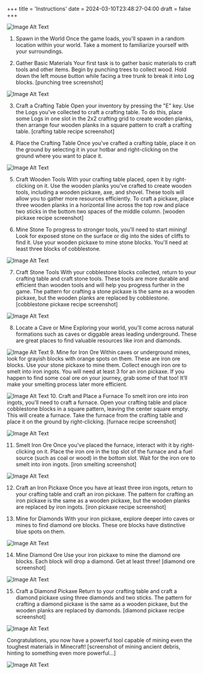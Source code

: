 +++
title = 'Instructions'
date = 2024-03-10T23:48:27-04:00
draft = false
+++

![Image Alt Text](https://staticg.sportskeeda.com/editor/2022/04/48400-16503644372629-1920.jpg)

1. Spawn in the World
Once the game loads, you'll spawn in a random location within your world. Take a moment to familiarize yourself with your surroundings.

2. Gather Basic Materials
Your first task is to gather basic materials to craft tools and other items. Begin by punching trees to collect wood. Hold down the left mouse button while facing a tree trunk to break it into Log blocks. [punching tree screenshot]

![Image Alt Text](https://lh4.googleusercontent.com/uVoDoyNqCQnu3mB4Pue-XHvvPA-7fESO3lvAZ79XIOEtEZ6ODn5VVga2rST-Qjp-F6B9mAIL6E9fAdCEjd6s8QDcHPXswQqXofD3wUZHMEAM0Rxc4ZPqxuCJYtduDIsjXaMMUOuts1eySoFZfY0uyTyBnAQdxjIDIpfXbkIYf4TDXijMhI-j7TTQ3MtkbA)

3. Craft a Crafting Table
Open your inventory by pressing the "E" key. Use the Logs you've collected to craft a crafting table. To do this, place some Logs in one slot in the 2x2 crafting grid to create wooden planks, then arrange four wooden planks in a square pattern to craft a crafting table. [crafting table recipe screenshot]

4. Place the Crafting Table
Once you've crafted a crafting table, place it on the ground by selecting it in your hotbar and right-clicking on the ground where you want to place it.

![Image Alt Text](https://i.etsystatic.com/21360764/r/il/e002d9/4271991873/il_fullxfull.4271991873_o3uk.jpg)

5. Craft Wooden Tools
With your crafting table placed, open it by right-clicking on it. Use the wooden planks you've crafted to create wooden tools, including a wooden pickaxe, axe, and shovel. These tools will allow you to gather more resources efficiently. To craft a pickaxe, place three wooden planks in a horizontal line across the top row and place two sticks in the bottom two spaces of the middle column. [wooden pickaxe recipe screenshot]

6. Mine Stone
To progress to stronger tools, you'll need to start mining! Look for exposed stone on the surface or dig into the sides of cliffs to find it. Use your wooden pickaxe to mine stone blocks. You'll need at least three blocks of cobblestone.

![Image Alt Text](https://images-wixmp-ed30a86b8c4ca887773594c2.wixmp.com/f/fd70e17b-0ad0-4fb3-a5e7-df2a2a61e1ec/dayayfn-7b19a0b1-4fd6-4c63-8732-12927b39fd44.png/v1/fill/w_1024,h_288,q_80,strp/minecraft_stone_tools_by_sgt_alix_mc_dayayfn-fullview.jpg?token=eyJ0eXAiOiJKV1QiLCJhbGciOiJIUzI1NiJ9.eyJzdWIiOiJ1cm46YXBwOjdlMGQxODg5ODIyNjQzNzNhNWYwZDQxNWVhMGQyNmUwIiwiaXNzIjoidXJuOmFwcDo3ZTBkMTg4OTgyMjY0MzczYTVmMGQ0MTVlYTBkMjZlMCIsIm9iaiI6W1t7ImhlaWdodCI6Ijw9Mjg4IiwicGF0aCI6IlwvZlwvZmQ3MGUxN2ItMGFkMC00ZmIzLWE1ZTctZGYyYTJhNjFlMWVjXC9kYXlheWZuLTdiMTlhMGIxLTRmZDYtNGM2My04NzMyLTEyOTI3YjM5ZmQ0NC5wbmciLCJ3aWR0aCI6Ijw9MTAyNCJ9XV0sImF1ZCI6WyJ1cm46c2VydmljZTppbWFnZS5vcGVyYXRpb25zIl19.KSaJfrcpTidh0Py-SfdeG8JhjaD2BSHMWjc-AYvH9ks)

7. Craft Stone Tools
With your cobblestone blocks collected, return to your crafting table and craft stone tools. These tools are more durable and efficient than wooden tools and will help you progress further in the game. The pattern for crafting a stone pickaxe is the same as a wooden pickaxe, but the wooden planks are replaced by cobblestone. [cobblestone pickaxe recipe screenshot]

![Image Alt Text](https://static.planetminecraft.com/files/image/minecraft/project/2021/181/14472835_xl.webp)

8. Locate a Cave or Mine
Exploring your world, you'll come across natural formations such as caves or diggable areas leading underground. These are great places to find valuable resources like iron and diamonds.

![Image Alt Text](https://images-wixmp-ed30a86b8c4ca887773594c2.wixmp.com/f/62985276-7cef-4677-99d3-097624b302c1/d5ptv45-ceb05cf7-4290-49f7-873f-baed3458d596.png?token=eyJ0eXAiOiJKV1QiLCJhbGciOiJIUzI1NiJ9.eyJzdWIiOiJ1cm46YXBwOjdlMGQxODg5ODIyNjQzNzNhNWYwZDQxNWVhMGQyNmUwIiwiaXNzIjoidXJuOmFwcDo3ZTBkMTg4OTgyMjY0MzczYTVmMGQ0MTVlYTBkMjZlMCIsIm9iaiI6W1t7InBhdGgiOiJcL2ZcLzYyOTg1Mjc2LTdjZWYtNDY3Ny05OWQzLTA5NzYyNGIzMDJjMVwvZDVwdHY0NS1jZWIwNWNmNy00MjkwLTQ5ZjctODczZi1iYWVkMzQ1OGQ1OTYucG5nIn1dXSwiYXVkIjpbInVybjpzZXJ2aWNlOmZpbGUuZG93bmxvYWQiXX0.ZbfHe12mMffk5gFQw7sVai6kc9_huDU2bQSJUaENAfg)
9. Mine for Iron Ore
Within caves or underground mines, look for grayish blocks with orange spots on them. These are iron ore blocks. Use your stone pickaxe to mine them. Collect enough iron ore to smelt into iron ingots. You will need at least 3 for an iron pickaxe. If you happen to find some coal ore on your journey, grab some of that too! It’ll make your smelting process later more efficient.

![Image Alt Text](https://staticg.sportskeeda.com/editor/2022/02/93dc7-16449241526551-1920.jpg)
10. Craft and Place a Furnace
To smelt iron ore into iron ingots, you'll need to craft a furnace. Open your crafting table and place cobblestone blocks in a square pattern, leaving the center square empty. This will create a furnace. Take the furnace from the crafting table and place it on the ground by right-clicking. [furnace recipe screenshot]

![Image Alt Text](https://www.canteach.ca/minecraft-pe/images/iron_ingot.gif)

11. Smelt Iron Ore
Once you've placed the furnace, interact with it by right-clicking on it. Place the iron ore in the top slot of the furnace and a fuel source (such as coal or wood) in the bottom slot. Wait for the iron ore to smelt into iron ingots. [iron smelting screenshot]

![Image Alt Text](https://qph.cf2.quoracdn.net/main-qimg-e588e1ebb94e7f30560d263c72c4811a-lq)

12. Craft an Iron Pickaxe
Once you have at least three iron ingots, return to your crafting table and craft an iron pickaxe. The pattern for crafting an iron pickaxe is the same as a wooden pickaxe, but the wooden planks are replaced by iron ingots. [iron pickaxe recipe screenshot]

13. Mine for Diamonds
With your iron pickaxe, explore deeper into caves or mines to find diamond ore blocks. These ore blocks have distinctive blue spots on them.

![Image Alt Text](https://staticg.sportskeeda.com/editor/2022/01/642fd-16432684990705-1920.jpg)

14. Mine Diamond Ore
Use your iron pickaxe to mine the diamond ore blocks. Each block will drop a diamond. Get at least three! [diamond ore screenshot]

![Image Alt Text](https://www.digminecraft.com/tool_recipes/images/make_diamond_pickaxe.png)

15. Craft a Diamond Pickaxe
Return to your crafting table and craft a diamond pickaxe using three diamonds and two sticks. The pattern for crafting a diamond pickaxe is the same as a wooden pickaxe, but the wooden planks are replaced by diamonds. [diamond pickaxe recipe screenshot]

![Image Alt Text](https://images-wixmp-ed30a86b8c4ca887773594c2.wixmp.com/f/bd970fcc-f480-49fe-b862-5ce5302015ad/dd8hrhn-89a71cf7-6caa-474e-9911-81a8d61538c4.png/v1/fill/w_1191,h_671/minecraft_meme_by_bookboy99_dd8hrhn-pre.png?token=eyJ0eXAiOiJKV1QiLCJhbGciOiJIUzI1NiJ9.eyJzdWIiOiJ1cm46YXBwOjdlMGQxODg5ODIyNjQzNzNhNWYwZDQxNWVhMGQyNmUwIiwiaXNzIjoidXJuOmFwcDo3ZTBkMTg4OTgyMjY0MzczYTVmMGQ0MTVlYTBkMjZlMCIsIm9iaiI6W1t7ImhlaWdodCI6Ijw9NzIxIiwicGF0aCI6IlwvZlwvYmQ5NzBmY2MtZjQ4MC00OWZlLWI4NjItNWNlNTMwMjAxNWFkXC9kZDhocmhuLTg5YTcxY2Y3LTZjYWEtNDc0ZS05OTExLTgxYThkNjE1MzhjNC5wbmciLCJ3aWR0aCI6Ijw9MTI4MCJ9XV0sImF1ZCI6WyJ1cm46c2VydmljZTppbWFnZS5vcGVyYXRpb25zIl19.86bR22EI9az5Os2WrKvAGyzQPRRYW8NvTg81hX_u-z0)

Congratulations, you now have a powerful tool capable of mining even the toughest materials in Minecraft! [screenshot of mining ancient debris, hinting to something even more powerful…]

![Image Alt Text](https://res.cloudinary.com/lmn/image/upload/c_limit,h_360,w_640/e_sharpen:100/f_auto,fl_lossy,q_auto/v1/gameskinnyc/a/n/c/ancient-debris-block-minecraft-31a26.jpg)
